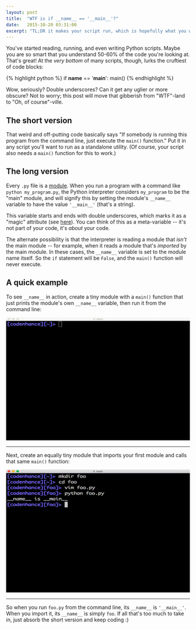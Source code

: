 ```yaml
---
layout: post
title:  "WTF is if __name__ == '__main__'?"
date:   2015-10-20 03:31:00
excerpt: "TL;DR it makes your script run, which is hopefully what you want"
---
```


You've started reading, running, and even writing Python scripts. Maybe you are so smart that you understand 50-60% of the code you're looking at. That's great! At the *very bottom* of many scripts, though, lurks the cruftiest of code blocks:

{% highlight python %}
if __name__ == '__main__':
    main()
{% endhighlight %}

Wow, seriously? Double underscores? Can it get any uglier or more obscure? Not to worry; this post will move that gibberish from "WTF"-land to "Oh, of course"-ville.

## The short version

That weird and off-putting code basically says "If somebody is running this program from the command line, just execute the `main()` function." Put it in any script you'll want to run as a standalone utility. (Of course, your script also needs a `main()` function for this to work.)

## The long version

Every `.py` file is a [module](http://codenhance.com/2015/10/12/python-modules-and-packages.html). When you run a program with a command like `python my_program.py`, the Python interpreter considers `my_program` to be the "main" module, and will signify this by setting the module's `__name__` variable to have the value `'__main__'` (that's a string). 

This variable starts and ends with double underscores, which marks it as a "magic" attribute (see [here](https://www.python.org/dev/peps/pep-0008/#descriptive-naming-styles)). You can think of this as a meta-variable -- it's not part of your code, it's *about* your code.

The alternate possibility is that the interpreter is reading a module that *isn't* the main module -- for example, when it reads a module that's *imported* by the main module. In these cases, the `__name__` variable is set to the module name itself. So the `if` statement will be `False`, and the `main()` function will never execute.

## A quick example

To see `__name__` in action, create a tiny module with a `main()` function that just prints the module's own `__name__` variable, then run it from the command line:

<div class="text-center">
<img src="/assets/create-a-main-module.gif">
</div>

<hr />

Next, create an equally tiny module that imports your first module and calls that same `main()` function:

<div class="text-center">
<img src="/assets/create-a-module-that-imports.gif">
</div>

<hr />

So when you run `foo.py` from the command line, its `__name__` is `'__main__'`. When you import it, its `__name__` is simply `foo`. If all that's too much to take in, just absorb the short version and keep coding :)
